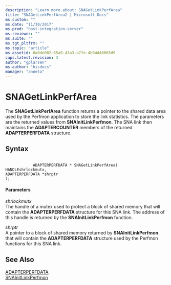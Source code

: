 ```yaml
---
description: "Learn more about: SNAGetLinkPerfArea"
title: "SNAGetLinkPerfArea2 | Microsoft Docs"
ms.custom: ""
ms.date: "11/30/2017"
ms.prod: "host-integration-server"
ms.reviewer: ""
ms.suite: ""
ms.tgt_pltfrm: ""
ms.topic: "article"
ms.assetid: 0a0de082-65a9-43a3-a7fe-4b94d46065d9
caps.latest.revision: 3
author: "gplarsen"
ms.author: "hisdocs"
manager: "anneta"
---
```

# SNAGetLinkPerfArea
The **SNAGetLinkPerfArea** function returns a pointer to the shared data area used by the Perfmon application to store the link statistics. The parameters are the returned values from **SNAInitLinkPerfmon**. The SNA link then maintains the **ADAPTERCOUNTER** members of the returned **ADAPTERPERFDATA** structure.  
  
## Syntax  
  
```  
  
            ADAPTERPERFDATA * SNAGetLinkPerfArea(   
HANDLEshrlockmutx,  
ADAPTERPERFDATA *shrptr   
);  
```  
  
#### Parameters  
 *shrlockmutx*  
 The handle of a mutex used to protect a block of shared memory that will contain the **ADAPTERPERFDATA** structure for this SNA link. The address of this handle is returned by the **SNAInitLinkPerfmon** function.  
  
 *shrptr*  
 A pointer to a block of shared memory returned by **SNAInitLinkPerfmon** that will contain the **ADAPTERPERFDATA** structure used by the Perfmon functions for this SNA link.  
  
## See Also  
 [ADAPTERPERFDATA](../core/adapterperfdata2.md)   
 [SNAInitLinkPerfmon](../core/snainitlinkperfmon1.md)
